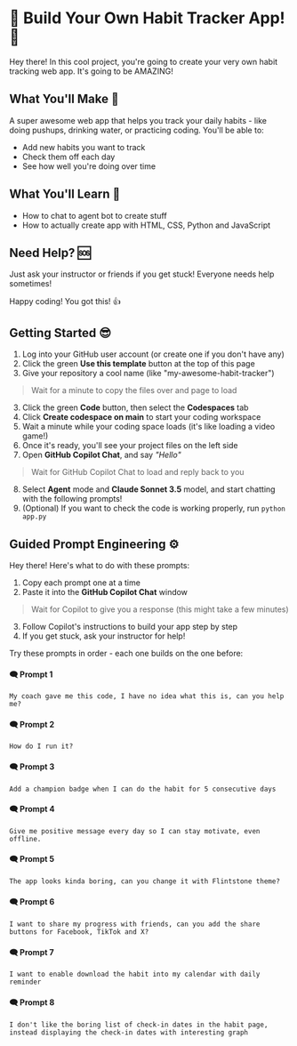 # 🌟 Build Your Own Habit Tracker App! 🌟

Hey there! In this cool project, you're going to create your very own habit tracking web app. It's going to be AMAZING!

## What You'll Make 🚀

A super awesome web app that helps you track your daily habits - like doing pushups, drinking water, or practicing coding. You'll be able to:
- Add new habits you want to track
- Check them off each day
- See how well you're doing over time

## What You'll Learn 🧠

- How to chat to agent bot to create stuff
- How to actually create app with HTML, CSS, Python and JavaScript

## Need Help? 🆘

Just ask your instructor or friends if you get stuck! Everyone needs help sometimes!

Happy coding! You got this! 👍

## Getting Started 😎

1. Log into your GitHub user account (or create one if you don't have any)
2. Click the green **Use this template** button at the top of this page
3. Give your repository a cool name (like "my-awesome-habit-tracker")

> Wait for a minute to copy the files over and page to load

3. Click the green **Code** button, then select the **Codespaces** tab
4. Click **Create codespace on main** to start your coding workspace
5. Wait a minute while your coding space loads (it's like loading a video game!)
6. Once it's ready, you'll see your project files on the left side
7. Open **GitHub Copilot Chat**, and say *"Hello"*
<!-- 8. (Optional) If you want to check the code is working properly, run `python app.py` -->

> Wait for GitHub Copilot Chat to load and reply back to you

8. Select **Agent** mode and **Claude Sonnet 3.5** model, and start chatting with the following prompts!
9. (Optional) If you want to check the code is working properly, run `python app.py`

## Guided Prompt Engineering ⚙️

Hey there! Here's what to do with these prompts:

1. Copy each prompt one at a time
2. Paste it into the **GitHub Copilot Chat** window

> Wait for Copilot to give you a response (this might take a few minutes)

3. Follow Copilot's instructions to build your app step by step
4. If you get stuck, ask your instructor for help!

Try these prompts in order - each one builds on the one before:

#### 🗨️ Prompt 1

```
My coach gave me this code, I have no idea what this is, can you help me?
```

#### 🗨️ Prompt 2

```
How do I run it?
```

#### 🗨️ Prompt 3

```
Add a champion badge when I can do the habit for 5 consecutive days
```

#### 🗨️ Prompt 4

```
Give me positive message every day so I can stay motivate, even offline.
```

#### 🗨️ Prompt 5

```txt
The app looks kinda boring, can you change it with Flintstone theme?
```

#### 🗨️ Prompt 6

```
I want to share my progress with friends, can you add the share buttons for Facebook, TikTok and X?
```

#### 🗨️ Prompt 7

```
I want to enable download the habit into my calendar with daily reminder
```

#### 🗨️ Prompt 8

```
I don't like the boring list of check-in dates in the habit page, instead displaying the check-in dates with interesting graph 
```

#### 
